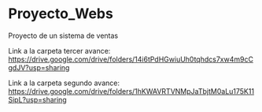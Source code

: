 # Proyecto_Webs
 Proyecto de un sistema de ventas
 
Link a la carpeta tercer avance:
https://drive.google.com/drive/folders/14i6tPdHGwiuUh0tqhdcs7xw4m9cCgdJV?usp=sharing
 
Link a la carpeta segundo avance:
https://drive.google.com/drive/folders/1hKWAVRTVNMpJaTbjtM0aLu175K11SipL?usp=sharing
